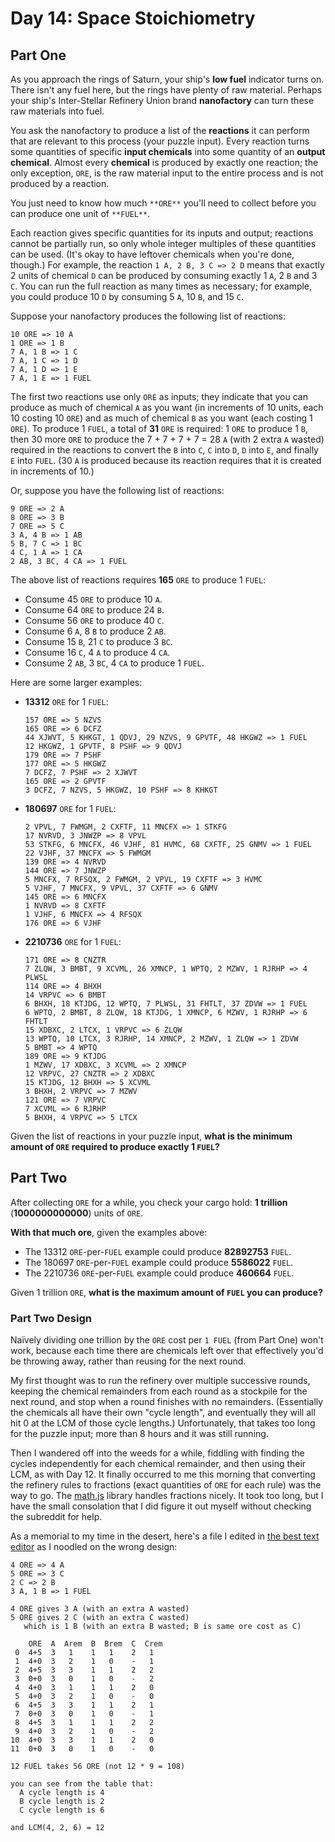 # Day 14: Space Stoichiometry

## Part One

As you approach the rings of Saturn, your ship's **low fuel** indicator turns on. There isn't any fuel here, but the rings have plenty of raw material. Perhaps your ship's Inter-Stellar Refinery Union brand **nanofactory** can turn these raw materials into fuel.

You ask the nanofactory to produce a list of the **reactions** it can perform that are relevant to this process (your puzzle input). Every reaction turns some quantities of specific **input chemicals** into some quantity of an **output chemical**. Almost every **chemical** is produced by exactly one reaction; the only exception, `ORE`, is the raw material input to the entire process and is not produced by a reaction.

You just need to know how much `**ORE**` you'll need to collect before you can produce one unit of `**FUEL**`.

Each reaction gives specific quantities for its inputs and output; reactions cannot be partially run, so only whole integer multiples of these quantities can be used. (It's okay to have leftover chemicals when you're done, though.) For example, the reaction `1 A, 2 B, 3 C => 2 D` means that exactly 2 units of chemical `D` can be produced by consuming exactly 1 `A`, 2 `B` and 3 `C`. You can run the full reaction as many times as necessary; for example, you could produce 10 `D` by consuming 5 `A`, 10 `B`, and 15 `C`.

Suppose your nanofactory produces the following list of reactions:

```
10 ORE => 10 A
1 ORE => 1 B
7 A, 1 B => 1 C
7 A, 1 C => 1 D
7 A, 1 D => 1 E
7 A, 1 E => 1 FUEL

```

The first two reactions use only `ORE` as inputs; they indicate that you can produce as much of chemical `A` as you want (in increments of 10 units, each 10 costing 10 `ORE`) and as much of chemical `B` as you want (each costing 1 `ORE`). To produce 1 `FUEL`, a total of **31** `ORE` is required: 1 `ORE` to produce 1 `B`, then 30 more `ORE` to produce the 7 + 7 + 7 + 7 = 28 `A` (with 2 extra `A` wasted) required in the reactions to convert the `B` into `C`, `C` into `D`, `D` into `E`, and finally `E` into `FUEL`. (30 `A` is produced because its reaction requires that it is created in increments of 10.)

Or, suppose you have the following list of reactions:

```
9 ORE => 2 A
8 ORE => 3 B
7 ORE => 5 C
3 A, 4 B => 1 AB
5 B, 7 C => 1 BC
4 C, 1 A => 1 CA
2 AB, 3 BC, 4 CA => 1 FUEL

```

The above list of reactions requires **165** `ORE` to produce 1 `FUEL`:

-   Consume 45 `ORE` to produce 10 `A`.
-   Consume 64 `ORE` to produce 24 `B`.
-   Consume 56 `ORE` to produce 40 `C`.
-   Consume 6 `A`, 8 `B` to produce 2 `AB`.
-   Consume 15 `B`, 21 `C` to produce 3 `BC`.
-   Consume 16 `C`, 4 `A` to produce 4 `CA`.
-   Consume 2 `AB`, 3 `BC`, 4 `CA` to produce 1 `FUEL`.

Here are some larger examples:

-   **13312** `ORE` for 1 `FUEL`:
    
    ```
    157 ORE => 5 NZVS
    165 ORE => 6 DCFZ
    44 XJWVT, 5 KHKGT, 1 QDVJ, 29 NZVS, 9 GPVTF, 48 HKGWZ => 1 FUEL
    12 HKGWZ, 1 GPVTF, 8 PSHF => 9 QDVJ
    179 ORE => 7 PSHF
    177 ORE => 5 HKGWZ
    7 DCFZ, 7 PSHF => 2 XJWVT
    165 ORE => 2 GPVTF
    3 DCFZ, 7 NZVS, 5 HKGWZ, 10 PSHF => 8 KHKGT
    
    ```
    
-   **180697** `ORE` for 1 `FUEL`:
    
    ```
    2 VPVL, 7 FWMGM, 2 CXFTF, 11 MNCFX => 1 STKFG
    17 NVRVD, 3 JNWZP => 8 VPVL
    53 STKFG, 6 MNCFX, 46 VJHF, 81 HVMC, 68 CXFTF, 25 GNMV => 1 FUEL
    22 VJHF, 37 MNCFX => 5 FWMGM
    139 ORE => 4 NVRVD
    144 ORE => 7 JNWZP
    5 MNCFX, 7 RFSQX, 2 FWMGM, 2 VPVL, 19 CXFTF => 3 HVMC
    5 VJHF, 7 MNCFX, 9 VPVL, 37 CXFTF => 6 GNMV
    145 ORE => 6 MNCFX
    1 NVRVD => 8 CXFTF
    1 VJHF, 6 MNCFX => 4 RFSQX
    176 ORE => 6 VJHF
    
    ```
    
-   **2210736** `ORE` for 1 `FUEL`:
    
    ```
    171 ORE => 8 CNZTR
    7 ZLQW, 3 BMBT, 9 XCVML, 26 XMNCP, 1 WPTQ, 2 MZWV, 1 RJRHP => 4 PLWSL
    114 ORE => 4 BHXH
    14 VRPVC => 6 BMBT
    6 BHXH, 18 KTJDG, 12 WPTQ, 7 PLWSL, 31 FHTLT, 37 ZDVW => 1 FUEL
    6 WPTQ, 2 BMBT, 8 ZLQW, 18 KTJDG, 1 XMNCP, 6 MZWV, 1 RJRHP => 6 FHTLT
    15 XDBXC, 2 LTCX, 1 VRPVC => 6 ZLQW
    13 WPTQ, 10 LTCX, 3 RJRHP, 14 XMNCP, 2 MZWV, 1 ZLQW => 1 ZDVW
    5 BMBT => 4 WPTQ
    189 ORE => 9 KTJDG
    1 MZWV, 17 XDBXC, 3 XCVML => 2 XMNCP
    12 VRPVC, 27 CNZTR => 2 XDBXC
    15 KTJDG, 12 BHXH => 5 XCVML
    3 BHXH, 2 VRPVC => 7 MZWV
    121 ORE => 7 VRPVC
    7 XCVML => 6 RJRHP
    5 BHXH, 4 VRPVC => 5 LTCX
    
    ```
    

Given the list of reactions in your puzzle input, **what is the minimum amount of `ORE` required to produce exactly 1 `FUEL`?**

## Part Two

After collecting `ORE` for a while, you check your cargo hold: **1 trillion** (**1000000000000**) units of `ORE`.

**With that much ore**, given the examples above:

-   The 13312 `ORE`\-per-`FUEL` example could produce **82892753** `FUEL`.
-   The 180697 `ORE`\-per-`FUEL` example could produce **5586022** `FUEL`.
-   The 2210736 `ORE`\-per-`FUEL` example could produce **460664** `FUEL`.

Given 1 trillion `ORE`, **what is the maximum amount of `FUEL` you can produce?**

### Part Two Design

Naïvely dividing one trillion by the `ORE` cost per `1 FUEL` (from Part One) won't work, because each time there are chemicals left over that effectively you'd be throwing away, rather than reusing for the next round.

My first thought was to run the refinery over multiple successive rounds, keeping the chemical remainders from each round as a stockpile for the next round, and stop when a round finishes with no remainders. (Essentially the chemicals all have their own "cycle length", and eventually they will all hit 0 at the LCM of those cycle lengths.) Unfortunately, that takes too long for the puzzle input; more than 8 hours and it was still running.

Then I wandered off into the weeds for a while, fiddling with finding the cycles independently for each chemical remainder, and then using their LCM, as with Day 12. It finally occurred to me this morning that converting the refinery rules to fractions (exact quantities of `ORE` for each rule) was the way to go. The [math.js](https://mathjs.org/) library handles fractions nicely. It took too long, but I have the small consolation that I did figure it out myself without checking the subreddit for help.

As a memorial to my time in the desert, here's a file I edited in [the best text editor](https://www.vim.org/) as I noodled on the wrong design:

```
4 ORE => 4 A
5 ORE => 3 C
2 C => 2 B
3 A, 1 B => 1 FUEL

4 ORE gives 3 A (with an extra A wasted)
5 ORE gives 2 C (with an extra C wasted)
   which is 1 B (with an extra B wasted; B is same ore cost as C)

    ORE  A  Arem  B  Brem  C  Crem
 0  4+5  3   1    1   1    2   1
 1  4+0  3   2    1   0    -   1
 2  4+5  3   3    1   1    2   2
 3  0+0  3   0    1   0    -   2
 4  4+0  3   1    1   1    2   0
 5  4+0  3   2    1   0    -   0
 6  4+5  3   3    1   1    2   1
 7  0+0  3   0    1   0    -   1
 8  4+5  3   1    1   1    2   2
 9  4+0  3   2    1   0    -   2
10  4+0  3   3    1   1    2   0
11  0+0  3   0    1   0    -   0

12 FUEL takes 56 ORE (not 12 * 9 = 108)

you can see from the table that:
  A cycle length is 4
  B cycle length is 2
  C cycle length is 6

and LCM(4, 2, 6) = 12
```
